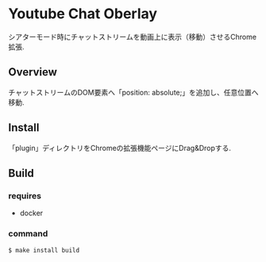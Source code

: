 # Youtube Chat Oberlay

シアターモード時にチャットストリームを動画上に表示（移動）させるChrome拡張.

## Overview

チャットストリームのDOM要素へ「position: absolute;」を追加し、任意位置へ移動.

## Install

「plugin」ディレクトリをChromeの拡張機能ページにDrag&Dropする.

## Build

### requires

* docker

### command

```
$ make install build
```
